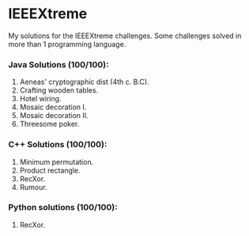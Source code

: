 # IEEEXtreme
My solutions for the IEEEXtreme challenges.
Some challenges solved in more than 1 programming language.

### Java Solutions (100/100):
1. Aeneas' cryptographic dist (4th c. B.C).
2. Crafting wooden tables.
3. Hotel wiring.
4. Mosaic decoration I.
5. Mosaic decoration II.
6. Threesome poker.

### C++ Solutions (100/100):
1. Minimum permutation.
2. Product rectangle.
3. RecXor.
4. Rumour.

### Python solutions (100/100):
1. RecXor.
